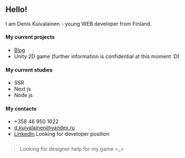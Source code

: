 ## Hello!

I am Denis Kuivalainen - young WEB developer from Finland.

#### My current projects
* [Blog](https://github.com/DenisKuivalainen/readm3)
* Unity 2D game (further information is confidential at this moment :D)

#### My current studies
* SSR
* Next js
* Node js

#### My contacts
* +358 46 950 1022
* d.kuivalainen@yandex.ru
* [LinkedIn](https://www.linkedin.com/in/denis-kuivalainen-36119a1a3/)
Looking for developer position

##### 
>Looking for designer help for my game >_<
